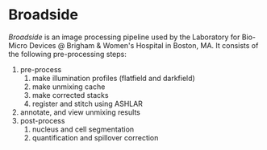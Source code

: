 # Broadside

*Broadside* is an image processing pipeline used by the Laboratory for Bio-Micro Devices @ Brigham & Women's Hospital in Boston, MA. It consists of the following pre-processing steps:

1. pre-process
   1. make illumination profiles (flatfield and darkfield)
   2. make unmixing cache
   3. make corrected stacks
   4. register and stitch using ASHLAR
2. annotate, and view unmixing results
3. post-process
   1. nucleus and cell segmentation
   2. quantification and spillover correction

